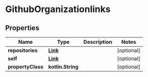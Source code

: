 
# GithubOrganizationlinks

## Properties
Name | Type | Description | Notes
------------ | ------------- | ------------- | -------------
**repositories** | [**Link**](Link.md) |  |  [optional]
**self** | [**Link**](Link.md) |  |  [optional]
**propertyClass** | **kotlin.String** |  |  [optional]



